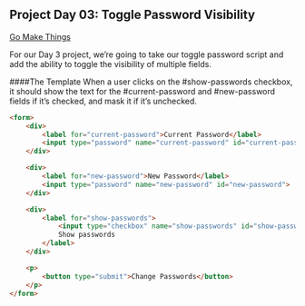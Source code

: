 ## Project Day 03: Toggle Password Visibility
[Go Make Things](https://gomakethings.com/)

For our Day 3 project, we’re going to take our toggle password script and add the ability to toggle the visibility of multiple fields.


####The Template
When a user clicks on the #show-passwords checkbox, it should show the text for the #current-password and #new-password fields if it’s checked, and mask it if it’s unchecked.


```html
<form>
	<div>
		<label for="current-password">Current Password</label>
		<input type="password" name="current-password" id="current-password">
	</div>

	<div>
		<label for="new-password">New Password</label>
		<input type="password" name="new-password" id="new-password">
	</div>

	<div>
		<label for="show-passwords">
			<input type="checkbox" name="show-passwords" id="show-passwords">
			Show passwords
		</label>
	</div>

	<p>
		<button type="submit">Change Passwords</button>
	</p>
</form>
```